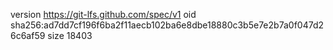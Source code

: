 version https://git-lfs.github.com/spec/v1
oid sha256:ad7dd7cf196f6ba2f11aecb102ba6e8dbe18880c3b5e7e2b7a0f047d26c6af59
size 18403
